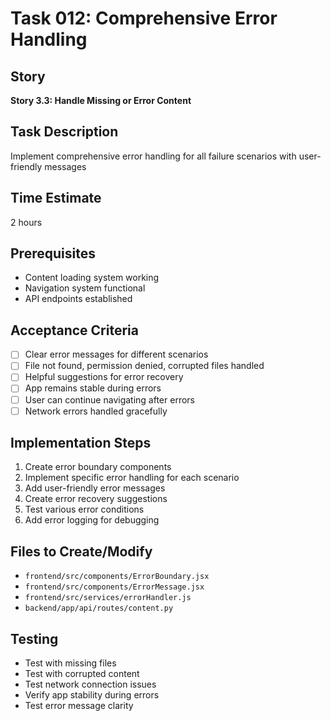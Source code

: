 # Task 012: Comprehensive Error Handling

## Story
**Story 3.3: Handle Missing or Error Content**

## Task Description
Implement comprehensive error handling for all failure scenarios with user-friendly messages

## Time Estimate
2 hours

## Prerequisites
- Content loading system working
- Navigation system functional
- API endpoints established

## Acceptance Criteria
- [ ] Clear error messages for different scenarios
- [ ] File not found, permission denied, corrupted files handled
- [ ] Helpful suggestions for error recovery
- [ ] App remains stable during errors
- [ ] User can continue navigating after errors
- [ ] Network errors handled gracefully

## Implementation Steps
1. Create error boundary components
2. Implement specific error handling for each scenario
3. Add user-friendly error messages
4. Create error recovery suggestions
5. Test various error conditions
6. Add error logging for debugging

## Files to Create/Modify
- `frontend/src/components/ErrorBoundary.jsx`
- `frontend/src/components/ErrorMessage.jsx`
- `frontend/src/services/errorHandler.js`
- `backend/app/api/routes/content.py`

## Testing
- Test with missing files
- Test with corrupted content
- Test network connection issues
- Verify app stability during errors
- Test error message clarity